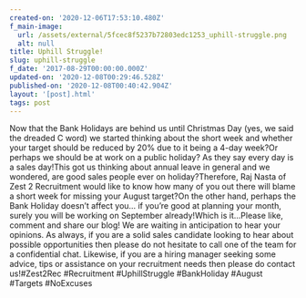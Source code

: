```yaml
---
created-on: '2020-12-06T17:53:10.480Z'
f_main-image:
  url: /assets/external/5fcec8f5237b72803edc1253_uphill-struggle.png
  alt: null
title: Uphill Struggle!
slug: uphill-struggle
f_date: '2017-08-29T00:00:00.000Z'
updated-on: '2020-12-08T00:29:46.528Z'
published-on: '2020-12-08T00:40:42.904Z'
layout: '[post].html'
tags: post
---
```


Now that the Bank Holidays are behind us until Christmas Day (yes, we said the dreaded C word) we started thinking about the short week and whether your target should be reduced by 20% due to it being a 4-day week?Or perhaps we should be at work on a public holiday? As they say every day is a sales day!This got us thinking about annual leave in general and we wondered, are good sales people ever on holiday?Therefore, Raj Nasta of Zest 2 Recruitment would like to know how many of you out there will blame a short week for missing your August target?On the other hand, perhaps the Bank Holiday doesn’t affect you… if you’re good at planning your month, surely you will be working on September already!Which is it…Please like, comment and share our blog! We are waiting in anticipation to hear your opinions. As always, if you are a solid sales candidate looking to hear about possible opportunities then please do not hesitate to call one of the team for a confidential chat. Likewise, if you are a hiring manager seeking some advice, tips or assistance on your recruitment needs then please do contact us!#Zest2Rec #Recruitment #UphillStruggle #BankHoliday #August #Targets #NoExcuses
